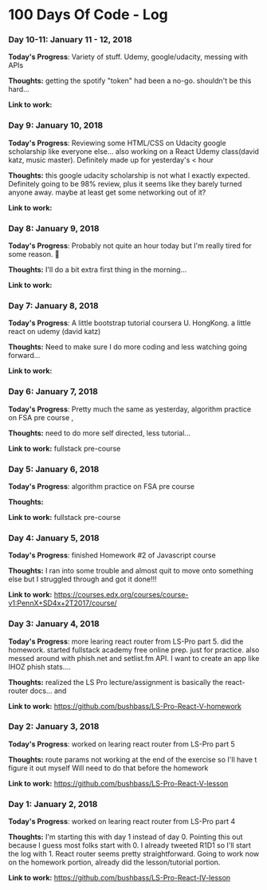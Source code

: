 # 100 Days Of Code - Log

### Day 10-11: January 11 - 12, 2018

**Today's Progress**: Variety of stuff.  Udemy, google/udacity, messing with APIs

**Thoughts:**  getting the spotify "token" had been a no-go.  shouldn't be this hard...

**Link to work:** 

### Day 9: January 10, 2018

**Today's Progress**: Reviewing some HTML/CSS on Udacity google scholarship like everyone else...  also working on a React Udemy class(david katz, music master).  Definitely made up for yesterday's < hour 

**Thoughts:**  this google udacity scholarship is not what I exactly expected.  Definitely going to be 98% review, plus it seems like they barely turned anyone away.  maybe at least get some networking out of it?

**Link to work:** 

### Day 8: January 9, 2018

**Today's Progress**: Probably not quite an hour today but I'm really tired for some reason. 🙁 

**Thoughts:**  I'll do a bit extra first thing in the morning...  

**Link to work:** 

### Day 7: January 8, 2018

**Today's Progress**: A little bootstrap tutorial coursera U. HongKong.  a little react on udemy (david katz)

**Thoughts:**  Need to make sure I do more coding and less watching going forward...

**Link to work:** 

### Day 6: January 7, 2018

**Today's Progress**: Pretty much the same as yesterday, algorithm practice on FSA pre course ,

**Thoughts:**  need to do more self directed, less tutorial... 

**Link to work:** fullstack pre-course

### Day 5: January 6, 2018

**Today's Progress**: algorithm practice on FSA pre course 

**Thoughts:**

**Link to work:** fullstack pre-course

### Day 4: January 5, 2018

**Today's Progress**: finished Homework #2 of Javascript course  

**Thoughts:** I ran into some trouble and almost quit to move onto something else but I struggled through and got it done!!!

**Link to work:** https://courses.edx.org/courses/course-v1:PennX+SD4x+2T2017/course/

### Day 3: January 4, 2018

**Today's Progress**: more learing react router from LS-Pro part 5. did the homework.  started fullstack academy free online prep.  just for practice.  also messed around with phish.net and setlist.fm API.  I want to create an app like IHOZ phish stats....

**Thoughts:** realized the LS Pro lecture/assignment is basically the react-router docs... and 

**Link to work:** https://github.com/bushbass/LS-Pro-React-V-homework

### Day 2: January 3, 2018

**Today's Progress**: worked on learing react router from LS-Pro part 5

**Thoughts:** route params not working at the end of the exercise so I'll have t figure it out myself  Will need to do that before the homework

**Link to work:** https://github.com/bushbass/LS-Pro-React-V-lesson

### Day 1: January 2, 2018

**Today's Progress**: worked on learing react router from LS-Pro part 4

**Thoughts:** I'm starting this with day 1 instead of day 0.  Pointing this out because I guess most folks start with 0.  I already tweeted R1D1 so I'll start the log with 1.  React router seems pretty straightforward.  Going to work now on the homework portion, already did the lesson/tutorial portion.

**Link to work:** https://github.com/bushbass/LS-Pro-React-IV-lesson


